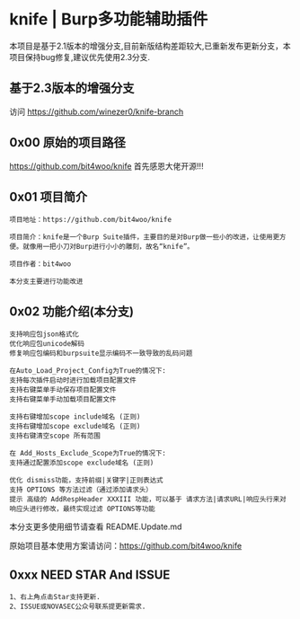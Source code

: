 # knife | Burp多功能辅助插件

本项目是基于2.1版本的增强分支,目前新版结构差距较大,已重新发布更新分支，本项目保持bug修复,建议优先使用2.3分支.

## 基于2.3版本的增强分支 

访问 https://github.com/winezer0/knife-branch


## 0x00 原始的项目路径 

https://github.com/bit4woo/knife   首先感恩大佬开源!!!


## 0x01 项目简介

```
项目地址：https://github.com/bit4woo/knife

项目简介：knife是一个Burp Suite插件，主要目的是对Burp做一些小的改进，让使用更方便。就像用一把小刀对Burp进行小小的雕刻，故名“knife”。

项目作者：bit4woo

本分支主要进行功能改进
```



## 0x02 功能介绍(本分支)

```
支持响应包json格式化
优化响应包unicode解码
修复响应包编码和burpsuite显示编码不一致导致的乱码问题

在Auto_Load_Project_Config为True的情况下:
支持每次插件启动时进行加载项目配置文件
支持右键菜单手动保存项目配置文件
支持右键菜单手动加载项目配置文件

支持右键增加scope include域名 (正则)
支持右键增加scope exclude域名 (正则)
支持右键清空scope 所有范围

在 Add_Hosts_Exclude_Scope为True的情况下:
支持通过配置添加scope exclude域名 (正则)

优化 dismiss功能，支持前缀|关键字|正则表达式
支持 OPTIONS 等方法过滤（通过添加请求头）
提示 高级的 AddRespHeader XXXIII 功能，可以基于 请求方法|请求URL|响应头行来对响应头进行修改，最终实现过滤 OPTIONS等功能

```

本分支更多使用细节请查看 README.Update.md



原始项目基本使用方案请访问：https://github.com/bit4woo/knife



## 0xxx NEED STAR And ISSUE

```
1、右上角点击Star支持更新.
2、ISSUE或NOVASEC公众号联系提更新需求.
```

